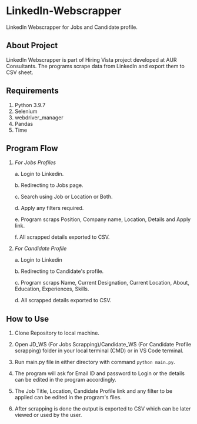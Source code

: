
# LinkedIn-Webscrapper

LinkedIn Webscrapper for Jobs and Candidate profile.

## About Project

LinkedIn Webscrapper is part of Hiring Vista project developed at AUR Consultants. The programs scrape data from LinkedIn and export them to CSV sheet.

## Requirements

1. Python 3.9.7
2. Selenium
3. webdriver_manager
4. Pandas
5. Time

## Program Flow

1. _For Jobs Profiles_

    a. Login to Linkedin.

    b. Redirecting to Jobs page.

    c. Search using Job or Location or Both.

    d. Apply any filters required.

    e. Program scraps Position, Company name, Location, Details and Apply link.

    f. All scrapped details exported to CSV.

2. _For Candidate Profile_

    a. Login to Linkedin

    b. Redirecting to Candidate's profile.

    c. Program scraps Name, Current Designation, Current Location, About, Education, Experiences, Skills.

    d. All scrapped details exported to CSV.

## How to Use

1. Clone Repository to local machine.

2. Open JD_WS (For Jobs Scrapping)/Candidate_WS (For Candidate Profile scrapping) folder in your local terminal (CMD) or in VS Code terminal.

3. Run main.py file in either directory with command ```python main.py```.

4. The program will ask for Email ID and password to Login or the details can be edited in the program accordingly.

5. The Job Title, Location, Candidate Profile link and any filter to be appiled can be edited in the program's files.

6. After scrapping is done the output is exported to CSV which can be later viewed or used by the user.
